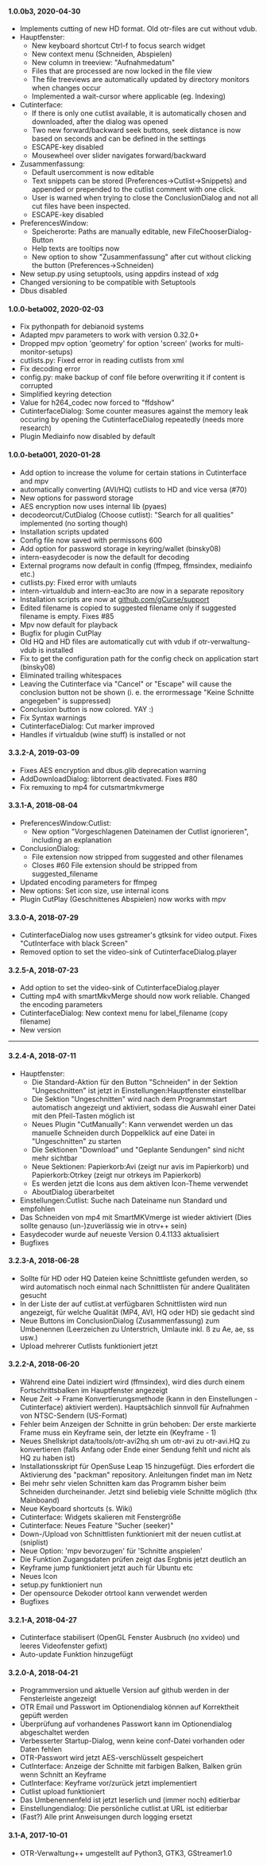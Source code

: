 #### 1.0.0b3, 2020-04-30

* Implements cutting of new HD format. Old otr-files are cut without vdub.
* Hauptfenster:
  - New keyboard shortcut Ctrl-f to focus search widget
  - New context menu (Schneiden, Abspielen)
  - New column in treeview: "Aufnahmedatum"
  - Files that are processed are now locked in the file view
  - The file treeviews are automatically updated by directory monitors when
    changes occur
  - Implemented a wait-cursor where applicable (eg. Indexing)
* Cutinterface:
  - If there is only one cutlist available, it is automatically
    chosen and downloaded, after the dialog was opened
  - Two new forward/backward seek buttons, seek distance is now based
    on seconds and can be defined in the settings
  - ESCAPE-key disabled
  - Mousewheel over slider navigates forward/backward
* Zusammenfassung:
  - Default usercomment is now editable
  - Text snippets can be stored (Preferences->Cutlist->Snippets) and appended
    or prepended to the cutlist comment with one click.
  - User is warned when trying to close the ConclusionDialog and not all cut
    files have been inspected.
  - ESCAPE-key disabled
* PreferencesWindow:
  - Speicherorte: Paths are manually editable, new FileChooserDialog-Button
  - Help texts are tooltips now
  - New option to show "Zusammenfassung" after cut without clicking the button
    (Preferences->Schneiden)
* New setup.py using setuptools, using appdirs instead of xdg
* Changed versioning to be compatible with Setuptools
* Dbus disabled

#### 1.0.0-beta002, 2020-02-03

* Fix pythonpath for debianoid systems
* Adapted mpv parameters to work with version 0.32.0+
* Dropped mpv option 'geometry' for option 'screen' (works for
  multi-monitor-setups)
* cutlists.py: Fixed error in reading cutlists from xml
* Fix decoding error
* config.py: make backup of conf file before overwriting it if content is
  corrupted
* Simplified keyring detection
* Value for h264_codec now forced to "ffdshow"
* CutinterfaceDialog: Some counter measures against the memory leak occuring by
  opening the CutinterfaceDialog repeatedly (needs more research)
* Plugin Mediainfo now disabled by default

#### 1.0.0-beta001, 2020-01-28

* Add option to increase the volume for certain stations in Cutinterface and mpv
* automatically converting (AVI/HQ) cutlists to HD and vice versa (#70)
* New options for password storage
* AES encryption now uses internal lib (pyaes)
* decodeorcut/CutDialog (Choose cutlist): "Search for all qualities" implemented
  (no sorting though)
* Installation scripts updated
* Config file now saved with permissons 600
* Add option for password storage in keyring/wallet (binsky08)
* intern-easydecoder is now the default for decoding
* External programs now default in config (ffmpeg, ffmsindex, mediainfo etc.)
* cutlists.py: Fixed error with umlauts
* intern-virtualdub and intern-eac3to are now in a separate repository
* Installation scripts are now at [github.com/gCurse/support](
  https://github.com/gCurse/support/tree/master/otrv3p_installation_scripts)
* Edited filename is copied to suggested filename only if suggested filename is
  empty. Fixes #85
* Mpv now default for playback
* Bugfix for plugin CutPlay
* Old HQ and HD files are automatically cut with vdub if otr-verwaltung-vdub is
  installed
* Fix to get the configuration path for the config check on application start
  (binsky08)
* Eliminated trailing whitespaces
* Leaving the Cutinterface via "Cancel" or "Escape" will cause the conclusion
  button not be shown (i. e. the errormessage "Keine Schnitte angegeben" is
  suppressed)
* Conclusion button is now colored. YAY :)
* Fix Syntax warnings
* CutinterfaceDialog: Cut marker improved
* Handles if virtualdub (wine stuff) is installed or not

#### 3.3.2-A, 2019-03-09

* Fixes AES encryption and dbus.glib deprecation warning
* AddDownloadDialog: libtorrent deactivated. Fixes #80
* Fix remuxing to mp4 for cutsmartmkvmerge

#### 3.3.1-A, 2018-08-04

* PreferencesWindow:Cutlist:
  - New option "Vorgeschlagenen Dateinamen der Cutlist ignorieren", including an
    explanation
* ConclusionDialog:
  - File extension now stripped from suggested and other filenames
  - Closes #60 File extension should be stripped from suggested_filename
* Updated encoding parameters for ffmpeg
* New options: Set icon size, use internal icons
* Plugin CutPlay (Geschnittenes Abspielen) now works with mpv

#### 3.3.0-A, 2018-07-29

* CutinterfaceDialog now uses gstreamer's gtksink for video output. Fixes
  "CutInterface with black Screen"
* Removed option to set the video-sink of CutinterfaceDialog.player

#### 3.2.5-A, 2018-07-23

* Add option to set the video-sink of CutinterfaceDialog.player
* Cutting mp4 with smartMkvMerge should now work reliable. Changed the encoding
  parameters
* CutinterfaceDialog: New context menu for label_filename (copy filename)
* New version

--------------------------------------------------------------------------------

#### 3.2.4-A, 2018-07-11

* Hauptfenster:
  - Die Standard-Aktion für den Button "Schneiden" in der Sektion
    "Ungeschnitten" ist jetzt in Einstellungen:Hauptfenster einstellbar
  - Die Sektion "Ungeschnitten" wird nach dem Programmstart automatisch
    angezeigt und aktiviert, sodass die Auswahl einer Datei mit den Pfeil-Tasten
    möglich ist
  - Neues Plugin "CutManually": Kann verwendet werden un das manuelle Schneiden
    durch Doppelklick auf eine Datei in "Ungeschnitten" zu starten
  - Die Sektionen "Download" und "Geplante Sendungen" sind nicht mehr sichtbar
  - Neue Sektionen: Papierkorb:Avi (zeigt nur avis im Papierkorb) und
    Papierkorb:Otrkey (zeigt nur otrkeys im Papierkorb)
  - Es werden jetzt die Icons aus dem aktiven Icon-Theme verwendet
  - AboutDialog überarbeitet
* Einstellungen:Cutlist: Suche nach Dateiname nun Standard und empfohlen
* Das Schneiden von mp4 mit SmartMKVmerge ist wieder aktiviert (Dies sollte
  genauso (un-)zuverlässig wie in otrv++ sein)
* Easydecoder wurde auf neueste Version 0.4.1133 aktualisiert
* Bugfixes

#### 3.2.3-A, 2018-06-28

* Sollte für HD oder HQ Dateien keine Schnittliste gefunden werden, so wird
  automatisch noch einmal nach Schnittlisten für andere Qualitäten gesucht
* In der Liste der auf cutlist.at verfügbaren Schnittlisten wird nun angezeigt,
  für welche Qualität (MP4, AVI, HQ oder HD) sie gedacht sind
* Neue Buttons im ConclusionDialog (Zusammenfassung) zum Umbenennen (Leerzeichen
  zu Unterstrich, Umlaute inkl. ß zu Ae, ae, ss usw.)
* Upload mehrerer Cutlists funktioniert jetzt

#### 3.2.2-A, 2018-06-20

* Während eine Datei indiziert wird (ffmsindex), wird dies durch einem
  Fortschrittsbalken im Hauptfenster angezeigt
* Neue Zeit -> Frame Konvertierungsmethode (kann in den Einstellungen -
  Cutinterface) aktiviert werden). Hauptsächlich sinnvoll für Aufnahmen von
  NTSC-Sendern (US-Format)
* Fehler beim Anzeigen der Schnitte in grün behoben: Der erste markierte Frame
  muss ein Keyframe sein, der letzte ein (Keyframe - 1)
* Neues Shellskript data/tools/otr-avi2hq.sh um otr-avi zu otr-avi.HQ zu
  konvertieren (falls Anfang oder Ende einer Sendung fehlt und nicht als HQ zu
  haben ist)
* Installationsskript für OpenSuse Leap 15 hinzugefügt. Dies erfordert die
  Aktivierung des "packman" repository. Anleitungen findet man im Netz
* Bei mehr sehr vielen Schnitten kam das Programm bisher beim Schneiden
  durcheinander. Jetzt sind beliebig viele Schnitte möglich (thx Mainboand)
* Neue Keyboard shortcuts (s. Wiki)
* Cutinterface: Widgets skalieren mit Fenstergröße
* Cutinterface: Neues Feature "Sucher (seeker)"
* Down-/Upload von Schnittlisten funktioniert mit der neuen cutlist.at
  (sniplist)
* Neue Option: 'mpv bevorzugen' für 'Schnitte anspielen'
* Die Funktion Zugangsdaten prüfen zeigt das Ergbnis jetzt deutlich an
* Keyframe jump funktioniert jetzt auch für Ubuntu etc
* Neues Icon
* setup.py funktioniert nun
* Der opensource Dekoder otrtool kann verwendet werden
* Bugfixes

#### 3.2.1-A, 2018-04-27

* Cutinterface stabilisert (OpenGL Fenster Ausbruch (no xvideo) und leeres
  Videofenster gefixt)
* Auto-update Funktion hinzugefügt

#### 3.2.0-A, 2018-04-21

* Programmversion und aktuelle Version auf github werden in der Fensterleiste
  angezeigt
* OTR Email und Passwort im Optionendialog können auf Korrektheit gepüft werden
* Überprüfung auf vorhandenes Passwort kann im Optionendialog abgeschaltet
  werden
* Verbesserter Startup-Dialog, wenn keine conf-Datei vorhanden oder Daten fehlen
* OTR-Passwort wird jetzt AES-verschlüsselt gespeichert
* CutInterface: Anzeige der Schnitte mit farbigen Balken, Balken grün wenn
  Schnitt an Keyframe
* CutInterface: Keyframe vor/zurück jetzt implementiert
* Cutlist upload funktioniert
* Das Umbenennenfeld ist jetzt leserlich und (immer noch) editierbar
* Einstellungendialog: Die persönliche cutlist.at URL ist editierbar
* (Fast?) Alle print Anweisungen durch logging ersetzt

#### 3.1-A, 2017-10-01

* OTR-Verwaltung++ umgestellt auf Python3, GTK3, GStreamer1.0
